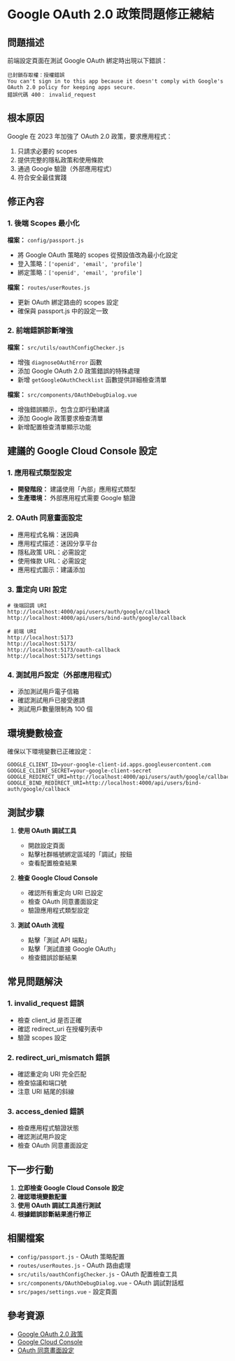 # Google OAuth 2.0 政策問題修正總結

## 問題描述

前端設定頁面在測試 Google OAuth 綁定時出現以下錯誤：

```
已封鎖存取權：授權錯誤
You can't sign in to this app because it doesn't comply with Google's OAuth 2.0 policy for keeping apps secure.
錯誤代碼 400： invalid_request
```

## 根本原因

Google 在 2023 年加強了 OAuth 2.0 政策，要求應用程式：

1. 只請求必要的 scopes
2. 提供完整的隱私政策和使用條款
3. 通過 Google 驗證（外部應用程式）
4. 符合安全最佳實踐

## 修正內容

### 1. 後端 Scopes 最小化

**檔案：** `config/passport.js`

- 將 Google OAuth 策略的 scopes 從預設值改為最小化設定
- 登入策略：`['openid', 'email', 'profile']`
- 綁定策略：`['openid', 'email', 'profile']`

**檔案：** `routes/userRoutes.js`

- 更新 OAuth 綁定路由的 scopes 設定
- 確保與 passport.js 中的設定一致

### 2. 前端錯誤診斷增強

**檔案：** `src/utils/oauthConfigChecker.js`

- 增強 `diagnoseOAuthError` 函數
- 添加 Google OAuth 2.0 政策錯誤的特殊處理
- 新增 `getGoogleOAuthChecklist` 函數提供詳細檢查清單

**檔案：** `src/components/OAuthDebugDialog.vue`

- 增強錯誤顯示，包含立即行動建議
- 添加 Google 政策要求檢查清單
- 新增配置檢查清單顯示功能

## 建議的 Google Cloud Console 設定

### 1. 應用程式類型設定

- **開發階段：** 建議使用「內部」應用程式類型
- **生產環境：** 外部應用程式需要 Google 驗證

### 2. OAuth 同意畫面設定

- 應用程式名稱：迷因典
- 應用程式描述：迷因分享平台
- 隱私政策 URL：必需設定
- 使用條款 URL：必需設定
- 應用程式圖示：建議添加

### 3. 重定向 URI 設定

```
# 後端回調 URI
http://localhost:4000/api/users/auth/google/callback
http://localhost:4000/api/users/bind-auth/google/callback

# 前端 URI
http://localhost:5173
http://localhost:5173/
http://localhost:5173/oauth-callback
http://localhost:5173/settings
```

### 4. 測試用戶設定（外部應用程式）

- 添加測試用戶電子信箱
- 確認測試用戶已接受邀請
- 測試用戶數量限制為 100 個

## 環境變數檢查

確保以下環境變數已正確設定：

```env
GOOGLE_CLIENT_ID=your-google-client-id.apps.googleusercontent.com
GOOGLE_CLIENT_SECRET=your-google-client-secret
GOOGLE_REDIRECT_URI=http://localhost:4000/api/users/auth/google/callback
GOOGLE_BIND_REDIRECT_URI=http://localhost:4000/api/users/bind-auth/google/callback
```

## 測試步驟

1. **使用 OAuth 調試工具**
   - 開啟設定頁面
   - 點擊社群帳號綁定區域的「調試」按鈕
   - 查看配置檢查結果

2. **檢查 Google Cloud Console**
   - 確認所有重定向 URI 已設定
   - 檢查 OAuth 同意畫面設定
   - 驗證應用程式類型設定

3. **測試 OAuth 流程**
   - 點擊「測試 API 端點」
   - 點擊「測試直接 Google OAuth」
   - 檢查錯誤診斷結果

## 常見問題解決

### 1. invalid_request 錯誤

- 檢查 client_id 是否正確
- 確認 redirect_uri 在授權列表中
- 驗證 scopes 設定

### 2. redirect_uri_mismatch 錯誤

- 確認重定向 URI 完全匹配
- 檢查協議和端口號
- 注意 URI 結尾的斜線

### 3. access_denied 錯誤

- 檢查應用程式驗證狀態
- 確認測試用戶設定
- 檢查 OAuth 同意畫面設定

## 下一步行動

1. **立即檢查 Google Cloud Console 設定**
2. **確認環境變數配置**
3. **使用 OAuth 調試工具進行測試**
4. **根據錯誤診斷結果進行修正**

## 相關檔案

- `config/passport.js` - OAuth 策略配置
- `routes/userRoutes.js` - OAuth 路由處理
- `src/utils/oauthConfigChecker.js` - OAuth 配置檢查工具
- `src/components/OAuthDebugDialog.vue` - OAuth 調試對話框
- `src/pages/settings.vue` - 設定頁面

## 參考資源

- [Google OAuth 2.0 政策](https://developers.google.com/identity/protocols/oauth2)
- [Google Cloud Console](https://console.cloud.google.com/apis/credentials)
- [OAuth 同意畫面設定](https://console.cloud.google.com/apis/credentials/consent)
